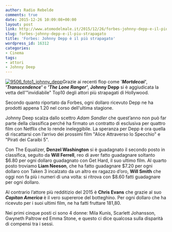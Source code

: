 ```yaml
---
author: Radio Rebelde
comments: true
date: 2015-12-26 10:09:08+00:00
layout: post
link: http://www.atomodelmale.it/2015/12/26/forbes-johnny-depp-e-il-piu-strapagato/
slug: forbes-johnny-depp-e-il-piu-strapagato
title: 'Forbes: Johnny Depp è il più strapagato'
wordpress_id: 16312
categories:
- Cinema
tags:
- attori
- Johnny Deep
---
```


[![9506_foto1_johnny_depp](http://www.atomodelmale.it/wp-content/uploads/2015/12/9506_foto1_johnny_depp-300x170.jpg)](http://www.atomodelmale.it/2015/12/26/forbes-johnny-depp-e-il-piu-strapagato/9506_foto1_johnny_depp/)Grazie ai recenti flop come '_**Mortdecai'**_, _**'Transcendence'**_ e _**'The Lone Ranger'**_, **Johnny Depp** si è aggiudicata la vetta dell'"invidiabile" Top10 degli attori più strapagati di Hollywood.

Secondo quanto riportato da Forbes, ogni dollaro ricevuto Depp ne ha prodotti appena 1.20 nel corso dell'ultima stagione.

Johnny Deep scalza dallo scettro _Adam Sandler_ che quest’anno non può far parte della classifica perché ha firmato un contratto di esclusiva per quattro film con Netflix che lo rende ineleggibile. La speranza per Depp è ora quella di riscattarsi con l’arrivo dei prossimi film "Alice Attraverso lo Specchio" e "Pirati dei Caraibi 5".


Con The Equalizer, **Denzel Washington** si è guadagnato il secondo posto in classifica, seguito da **Will Ferrell**, reo di aver fatto guadagnare soltanto $6.80 per ogni dollaro guadagnato con Get Hard, il suo ultimo film. Al quarto posto troviamo **Liam Neeson**, che ha fatto guadagnare $7.20 per ogni dollaro con Taken 3 incalzato da un altro ex ragazzo d’oro, **Will Smith** che oggi non fa più i numeri di una volta: si ritrova con $8.60 fatti guadagnare per ogni dollaro.

Al contrario l’attore più redditizio del 2015 è **Chris Evans** che grazie al suo _**Capitan America**_ è il vero supereroe del botteghino. Per ogni dollaro che ha ricevuto per i suoi ultimi film, ne ha fatti fruttare 181,80.

Nei primi cinque posti ci sono 4 donne: Mila Kunis, Scarlett Johansson, Gwyneth Paltrow ed Emma Stone, e questo ci dice qualcosa sulla disparità di compensi tra i sessi.
